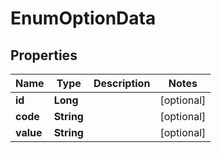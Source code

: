 # EnumOptionData

## Properties
Name | Type | Description | Notes
------------ | ------------- | ------------- | -------------
**id** | **Long** |  |  [optional]
**code** | **String** |  |  [optional]
**value** | **String** |  |  [optional]
